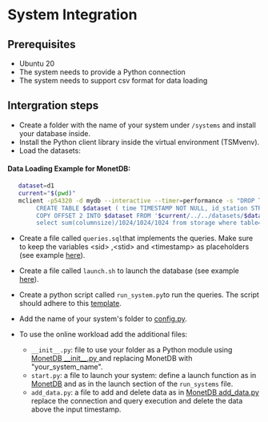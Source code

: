 # System Integration

## Prerequisites
- Ubuntu 20
- The system needs to provide a Python connection
- The system needs to support csv format for data loading

## Intergration steps

 - Create a folder with the name of your system under `/systems` and install your database inside.
 - Install the Python client library inside the virtual environment (TSMvenv).
 - Load the datasets:


#### Data Loading Example for MonetDB:
```bash
   dataset=d1
   current="$(pwd)"
   mclient -p54320 -d mydb --interactive --timer=performance -s "DROP TABLE IF EXISTS $dataset; \
        CREATE TABLE $dataset ( time TIMESTAMP NOT NULL, id_station STRING, s0 DOUBLE PRECISION , s1 DOUBLE PRECISION , s2 DOUBLE PRECISION , s3 DOUBLE PRECISION , s4 DOUBLE PRECISION , s5 DOUBLE PRECISION , s6 DOUBLE PRECISION , s7 DOUBLE PRECISION , s8 DOUBLE PRECISION , s9 DOUBLE PRECISION , s10 DOUBLE PRECISION , s11 DOUBLE PRECISION , s12 DOUBLE PRECISION , s13 DOUBLE PRECISION , s14 DOUBLE PRECISION , s15 DOUBLE PRECISION , s16 DOUBLE PRECISION , s17 DOUBLE PRECISION , s18 DOUBLE PRECISION , s19 DOUBLE PRECISION , s20 DOUBLE PRECISION , s21 DOUBLE PRECISION , s22 DOUBLE PRECISION , s23 DOUBLE PRECISION , s24 DOUBLE PRECISION , s25 DOUBLE PRECISION , s26 DOUBLE PRECISION , s27 DOUBLE PRECISION , s28 DOUBLE PRECISION , s29 DOUBLE PRECISION , s30 DOUBLE PRECISION , s31 DOUBLE PRECISION , s32 DOUBLE PRECISION , s33 DOUBLE PRECISION , s34 DOUBLE PRECISION , s35 DOUBLE PRECISION , s36 DOUBLE PRECISION , s37 DOUBLE PRECISION , s38 DOUBLE PRECISION , s39 DOUBLE PRECISION , s40 DOUBLE PRECISION , s41 DOUBLE PRECISION , s42 DOUBLE PRECISION , s43 DOUBLE PRECISION , s44 DOUBLE PRECISION , s45 DOUBLE PRECISION , s46 DOUBLE PRECISION , s47 DOUBLE PRECISION , s48 DOUBLE PRECISION , s49 DOUBLE PRECISION , s50 DOUBLE PRECISION , s51 DOUBLE PRECISION , s52 DOUBLE PRECISION , s53 DOUBLE PRECISION , s54 DOUBLE PRECISION , s55 DOUBLE PRECISION , s56 DOUBLE PRECISION , s57 DOUBLE PRECISION , s58 DOUBLE PRECISION , s59 DOUBLE PRECISION , s60 DOUBLE PRECISION , s61 DOUBLE PRECISION , s62 DOUBLE PRECISION , s63 DOUBLE PRECISION , s64 DOUBLE PRECISION , s65 DOUBLE PRECISION , s66 DOUBLE PRECISION , s67 DOUBLE PRECISION , s68 DOUBLE PRECISION , s69 DOUBLE PRECISION , s70 DOUBLE PRECISION , s71 DOUBLE PRECISION , s72 DOUBLE PRECISION , s73 DOUBLE PRECISION , s74 DOUBLE PRECISION , s75 DOUBLE PRECISION , s76 DOUBLE PRECISION , s77 DOUBLE PRECISION , s78 DOUBLE PRECISION , s79 DOUBLE PRECISION , s80 DOUBLE PRECISION , s81 DOUBLE PRECISION , s82 DOUBLE PRECISION , s83 DOUBLE PRECISION , s84 DOUBLE PRECISION , s85 DOUBLE PRECISION , s86 DOUBLE PRECISION , s87 DOUBLE PRECISION , s88 DOUBLE PRECISION , s89 DOUBLE PRECISION , s90 DOUBLE PRECISION , s91 DOUBLE PRECISION , s92 DOUBLE PRECISION , s93 DOUBLE PRECISION , s94 DOUBLE PRECISION , s95 DOUBLE PRECISION , s96 DOUBLE PRECISION , s97 DOUBLE PRECISION , s98 DOUBLE PRECISION , s99 DOUBLE PRECISION );
        COPY OFFSET 2 INTO $dataset FROM '$current/../../datasets/$dataset.csv' USING DELIMITERS ',','\n';
        select sum(columnsize)/1024/1024/1024 from storage where table='$dataset'; " 
 ```


- Create a file called `queries.sql`that implements the queries. Make sure to keep the variables \<sid\> ,\<stid\> and \<timestamp\> as placeholders (see example [here](https://github.com/eXascaleInfolab/TSM-Bench/tree/main/systems/monetdb/queries.sql)).
- Create a file called `launch.sh` to launch the database (see example [here](https://github.com/eXascaleInfolab/TSM-Bench/tree/main/systems/influx/launch.sh)).
- Create a python script called  `run_system.py`to run the queries. The script should adhere to this [template](https://github.com/eXascaleInfolab/TSM-Bench/tree/main/systems/run_system_template.py).
- Add the name of your system's folder to [config.py](https://github.com/eXascaleInfolab/TSM-Bench/tree/main/systems/config.py).

- To use the online workload add the additional files:
    - `__init__.py`: file to use your folder as a Python module using 
[MonetDB \_\_init\_\_.py ](https://github.com/eXascaleInfolab/TSM-Bench/tree/main/systems/monetdb/__init__.py) and replacing MonetDB with "your\_system\_name".
    - `start.py`: a file to launch your system:
   define a launch function as in [MonetDB](https://github.com/eXascaleInfolab/TSM-Bench/tree/main/systems/monetdb/start.py) and as in the launch section of the `run_systems` file.
    - `add_data.py`: a file to add and delete data as in [MonetDB add\_data.py](https://github.com/eXascaleInfolab/TSM-Bench/tree/main/systems/monetdb/add_data.py) replace the connection and query execution and delete the data above the input timestamp.



